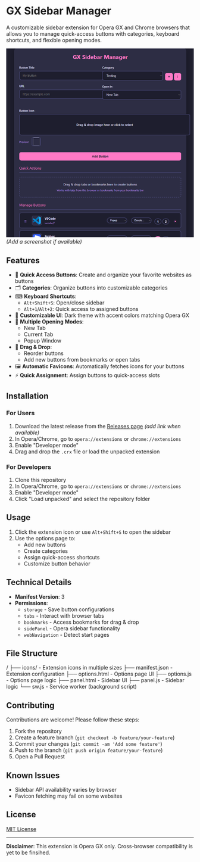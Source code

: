 # GX Sidebar Manager

A customizable sidebar extension for Opera GX and Chrome browsers that allows you to manage quick-access buttons with categories, keyboard shortcuts, and flexible opening modes.

![Extension Screenshot](screenshot2.png) *(Add a screenshot if available)*

## Features

- 🚀 **Quick Access Buttons**: Create and organize your favorite websites as buttons
- 🗂 **Categories**: Organize buttons into customizable categories
- ⌨ **Keyboard Shortcuts**:
  - `Alt+Shift+S`: Open/close sidebar
  - `Alt+1`/`Alt+2`: Quick access to assigned buttons
- 🌈 **Customizable UI**: Dark theme with accent colors matching Opera GX
- 🔄 **Multiple Opening Modes**:
  - New Tab
  - Current Tab
  - Popup Window
- 📌 **Drag & Drop**:
  - Reorder buttons
  - Add new buttons from bookmarks or open tabs
- 🖼 **Automatic Favicons**: Automatically fetches icons for your buttons
- ⚡ **Quick Assignment**: Assign buttons to quick-access slots

## Installation

### For Users
1. Download the latest release from the [Releases page](#) *(add link when available)*
2. In Opera/Chrome, go to `opera://extensions` or `chrome://extensions`
3. Enable "Developer mode"
4. Drag and drop the `.crx` file or load the unpacked extension

### For Developers
1. Clone this repository
2. In Opera/Chrome, go to `opera://extensions` or `chrome://extensions`
3. Enable "Developer mode"
4. Click "Load unpacked" and select the repository folder

## Usage

1. Click the extension icon or use `Alt+Shift+S` to open the sidebar
2. Use the options page to:
   - Add new buttons
   - Create categories
   - Assign quick-access shortcuts
   - Customize button behavior

## Technical Details

- **Manifest Version**: 3
- **Permissions**:
  - `storage` - Save button configurations
  - `tabs` - Interact with browser tabs
  - `bookmarks` - Access bookmarks for drag & drop
  - `sidePanel` - Opera sidebar functionality
  - `webNavigation` - Detect start pages

## File Structure
/
├── icons/ - Extension icons in multiple sizes
├── manifest.json - Extension configuration
├── options.html - Options page UI
├── options.js - Options page logic
├── panel.html - Sidebar UI
├── panel.js - Sidebar logic
└── sw.js - Service worker (background script)

## Contributing

Contributions are welcome! Please follow these steps:

1. Fork the repository
2. Create a feature branch (`git checkout -b feature/your-feature`)
3. Commit your changes (`git commit -am 'Add some feature'`)
4. Push to the branch (`git push origin feature/your-feature`)
5. Open a Pull Request

## Known Issues

- Sidebar API availability varies by browser
- Favicon fetching may fail on some websites

## License

[MIT License](LICENSE)

---

**Disclaimer**: This extension is Opera GX only. Cross-browser compatibility is yet to be finsihed.
